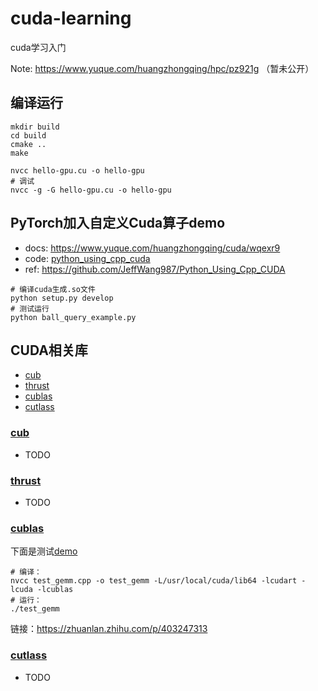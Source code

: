 <!--
 * @Description: 
 * @Author: HCQ
 * @Company(School): UCAS
 * @Email: 1756260160@qq.com
 * @Date: 2022-02-02 20:08:32
 * @LastEditTime: 2024-05-07 19:55:12
 * @FilePath: /cuda-learning/README.md
-->
# cuda-learning
cuda学习入门

Note: https://www.yuque.com/huangzhongqing/hpc/pz921g （暂未公开）

## 编译运行
```
mkdir build
cd build
cmake ..
make
```

```
nvcc hello-gpu.cu -o hello-gpu
# 调试
nvcc -g -G hello-gpu.cu -o hello-gpu
```


## PyTorch加入自定义Cuda算子demo
* docs: https://www.yuque.com/huangzhongqing/cuda/wqexr9
* code: [python_using_cpp_cuda](./python_using_cpp_cuda)
* ref: https://github.com/JeffWang987/Python_Using_Cpp_CUDA

```shell
# 编译cuda生成.so文件
python setup.py develop
# 测试运行
python ball_query_example.py

```


## CUDA相关库

* [cub](cuda_lib/cub)
* [thrust](cuda_lib/thrust)
* [cublas](cuda_lib/cublas)
* [cutlass](cuda_lib/cutlass)

### [cub](cuda_lib/cub)
* TODO

### [thrust](cuda_lib/thrust)
* TODO


### [cublas](cuda_lib/cublas)

下面是测试[demo](cuda_lib/cublas/test_gemm.cpp)
```shell
# 编译：
nvcc test_gemm.cpp -o test_gemm -L/usr/local/cuda/lib64 -lcudart -lcuda -lcublas
# 运行：
./test_gemm
```
链接：https://zhuanlan.zhihu.com/p/403247313



### [cutlass](cuda_lib/cutlass)
* TODO